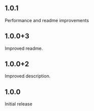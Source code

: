 ## 1.0.1
Performance and readme improvements
## 1.0.0+3
Improved readme.
## 1.0.0+2
Improved description.
## 1.0.0
Initial release